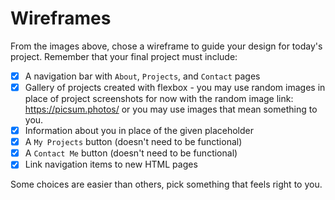 # Wireframes

From the images above, chose a wireframe to guide your design for today's project. Remember that your final project must include:

- [x]  A navigation bar with `About`, `Projects`, and `Contact` pages
- [x]  Gallery of projects created with flexbox - you may use random images in place of project screenshots for now with the random image link: https://picsum.photos/ or you may use images that mean something to you.
- [x]  Information about you in place of the given placeholder
- [x]  A `My Projects` button (doesn't need to be functional)
- [x]  A `Contact Me` button (doesn't need to be functional)
- [x]  Link navigation items to new HTML pages

Some choices are easier than others, pick something that feels right to you.